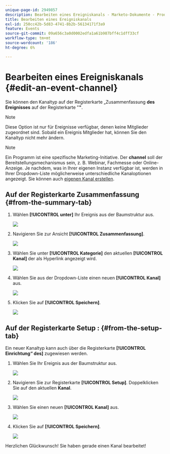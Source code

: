 ```yaml
---
unique-page-id: 2949857
description: Bearbeiten eines Ereigniskanals - Marketo-Dokumente - Produktdokumentation
title: Bearbeiten eines Ereigniskanals
exl-id: 250cc42b-5d83-4741-8b2b-56134171f3a9
feature: Events
source-git-commit: 09a656c3a0d0002edfa1a61b987bff4c1dff33cf
workflow-type: tm+mt
source-wordcount: '186'
ht-degree: 6%

---
```


# Bearbeiten eines Ereigniskanals {#edit-an-event-channel}

Sie können den Kanaltyp auf der Registerkarte „Zusammenfassung **des Ereignisses** auf der Registerkarte &quot;**&quot;**.

>[!NOTE]
>
>Diese Option ist nur für Ereignisse verfügbar, denen keine Mitglieder zugeordnet sind. Sobald ein Ereignis Mitglieder hat, können Sie den Kanaltyp nicht mehr ändern.

>[!NOTE]
>
>Ein Programm ist eine spezifische Marketing-Initiative. Der **channel** soll der Bereitstellungsmechanismus sein, z. B. Webinar, Fachmesse oder Online-Anzeige. Je nachdem, was in Ihrer eigenen Instanz verfügbar ist, werden in Ihrer Dropdown-Liste möglicherweise unterschiedliche Kanaloptionen angezeigt. Sie können auch [eigenen Kanal erstellen](/help/marketo/product-docs/administration/tags/create-a-program-channel.md).

## Auf der Registerkarte Zusammenfassung {#from-the-summary-tab}

1. Wählen **[!UICONTROL unter]** Ihr Ereignis aus der Baumstruktur aus.

   ![](assets/eventprogramseelct.png)

1. Navigieren Sie zur Ansicht **[!UICONTROL Zusammenfassung]**.

   ![](assets/eventprogramsummary.png)

1. Wählen Sie unter **[!UICONTROL Kategorie]** den aktuellen **[!UICONTROL Kanal]** der als Hyperlink angezeigt wird.

   ![](assets/channeltypeevent.png)

1. Wählen Sie aus der Dropdown-Liste einen neuen **[!UICONTROL Kanal]** aus.

   ![](assets/tradeshowchange.png)

1. Klicken Sie auf **[!UICONTROL Speichern]**.

   ![](assets/2017-06-13-09-35-53.png)

## Auf der Registerkarte Setup : {#from-the-setup-tab}

Ein neuer Kanaltyp kann auch über die Registerkarte **[!UICONTROL Einrichtung“ des]** zugewiesen werden.

1. Wählen Sie Ihr Ereignis aus der Baumstruktur aus.

   ![](assets/eventprogramseelct.png)

1. Navigieren Sie zur Registerkarte **[!UICONTROL Setup]**. Doppelklicken Sie auf den aktuellen **Kanal**.

   ![](assets/setuptabchangechannel.png)

1. Wählen Sie einen neuen **[!UICONTROL Kanal]** aus.

   ![](assets/tradeshowchange.png)

1. Klicken Sie auf **[!UICONTROL Speichern]**.

   ![](assets/2017-06-13-09-35-53.png)

Herzlichen Glückwunsch! Sie haben gerade einen Kanal bearbeitet!
